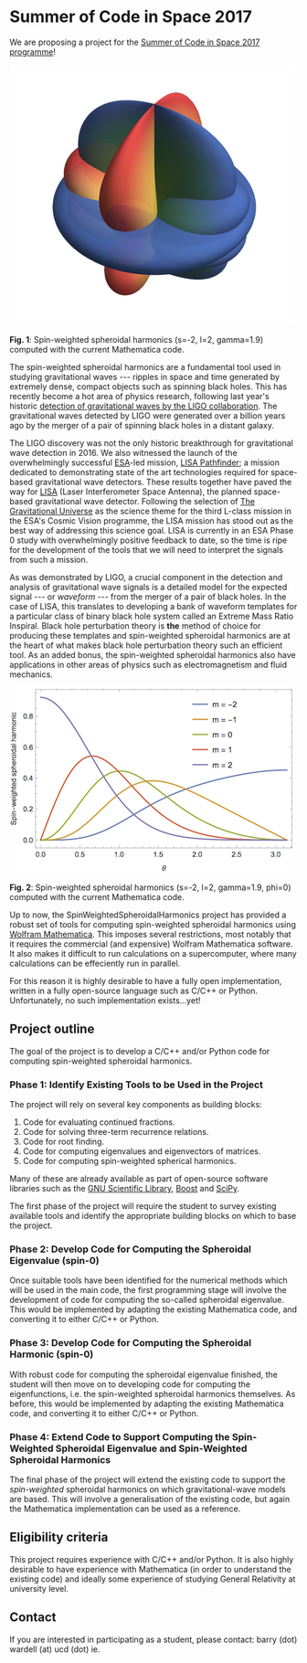 # Summer of Code in Space 2017

We are proposing a project for the [Summer of Code in Space 2017 programme](https://sophia.estec.esa.int/socis/)!

![S(s=-2, l=2, gamma=1.9)](swsh.png)

**Fig. 1**: Spin-weighted spheroidal harmonics (s=-2, l=2, gamma=1.9) computed with the current Mathematica code.

The spin-weighted spheroidal harmonics are a fundamental tool used in studying gravitational waves --- ripples in space and
time generated by extremely dense, compact objects such as spinning black holes. This has recently become a hot area of
physics research, following last year's historic
[detection of gravitational waves by the LIGO collaboration](http://www.ligo.org/news/detection-press-release.pdf). The 
gravitational waves detected by LIGO were generated over a billion years ago by the merger of a pair of spinning black holes 
in a distant galaxy.

The LIGO discovery was not the only historic breakthrough for gravitational wave detection in 2016. We also witnessed the
launch of the overwhelmingly successful [ESA](http://www.esa.int)-led mission,
[LISA Pathfinder](http://sci.esa.int/lisa-pathfinder/); a mission
dedicated to demonstrating state of the art technologies required for space-based gravitational wave detectors.
These results together have paved the way for [LISA](https://www.elisascience.org) (Laser Interferometer Space Antenna), the 
planned space-based gravitational wave detector. Following the selection of
[The Gravitational Universe](http://sci.esa.int/cosmic-vision/58543-the-gravitational-universe/) as the science theme for the
third L-class mission in the ESA's Cosmic Vision programme, the LISA mission has stood out as the best way of
addressing this science goal. LISA is currently in an ESA Phase 0 study with overwhelmingly positive feedback to date, so the
time is ripe for the development of the tools that we will need to interpret the signals from such a mission.

As was demonstrated by LIGO, a crucial component in the detection and analysis of gravitational wave signals is a detailed 
model for the expected signal --- or *waveform* --- from the merger of a pair of black holes. In the case of LISA, this
translates to developing a bank of waveform templates for a particular class of binary black hole system called an Extreme 
Mass Ratio Inspiral. Black hole perturbation theory is **the** method of choice for producing these templates and
spin-weighted spheroidal harmonics are at the heart of what makes black hole perturbation theory such an efficient tool.
As an added bonus, the spin-weighted spheroidal harmonics also have applications in other areas of physics such as
electromagnetism and fluid mechanics.

![S(s=-2, l=2, gamma=1.9)](swsh-theta.png)

**Fig. 2**: Spin-weighted spheroidal harmonics (s=-2, l=2, gamma=1.9, phi=0) computed with the current Mathematica code.

Up to now, the SpinWeightedSpheroidalHarmonics project has provided a robust set of tools for computing spin-weighted
spheroidal harmonics using [Wolfram Mathematica](https://www.wolfram.com/mathematica/). This imposes several
restrictions, most notably that it requires the commercial (and expensive) Wolfram Mathematica software. It also
makes it difficult to run calculations on a supercomputer, where many calculations can be effeciently run in parallel.

For this reason it is highly desirable to have a fully open implementation, written in a fully open-source language
such as C/C++ or Python. Unfortunately, no such implementation exists...yet!

## Project outline

The goal of the project is to develop a C/C++ and/or Python code for computing spin-weighted spheroidal harmonics.

### Phase 1: Identify Existing Tools to be Used in the Project
The project will rely on several key components as building blocks:
1. Code for evaluating continued fractions.
2. Code for solving three-term recurrence relations.
3. Code for root finding.
4. Code for computing eigenvalues and eigenvectors of matrices.
5. Code for computing spin-weighted spherical harmonics.

Many of these are already available as part of open-source software libraries such as the
[GNU Scientific Library](https://www.gnu.org/software/gsl/), [Boost](http://www.boost.org) and [SciPy](https://scipy.org).

The first phase of the project will require the student to survey existing available tools and identify the appropriate
building blocks on which to base the project.

### Phase 2: Develop Code for Computing the Spheroidal Eigenvalue (spin-0)

Once suitable tools have been identified for the numerical methods which will be used in the main code, the first
programming stage will involve the development of code for computing the so-called spheroidal eigenvalue. This would
be implemented by adapting the existing Mathematica code, and converting it to either C/C++ or Python.

### Phase 3: Develop Code for Computing the Spheroidal Harmonic (spin-0)

With robust code for computing the spheroidal eigenvalue finished, the student will then move on to developing
code for computing the eigenfunctions, i.e. the spin-weighted spheroidal harmonics themselves. As before, this would
be implemented by adapting the existing Mathematica code, and converting it to either C/C++ or Python.

### Phase 4: Extend Code to Support Computing the Spin-Weighted Spheroidal Eigenvalue and Spin-Weighted Spheroidal Harmonics

The final phase of the project will extend the existing code to support the *spin-weighted* spheroidal harmonics on which
gravitational-wave models are based. This will involve a generalisation of the existing code, but again the Mathematica
implementation can be used as a reference.

## Eligibility criteria

This project requires experience with C/C++ and/or Python. It is also highly desirable to have experience with Mathematica (in
order to understand the existing code) and ideally some experience of studying General Relativity at university level.

## Contact

If you are interested in participating as a student, please contact: barry (dot) wardell (at) ucd (dot) ie.
